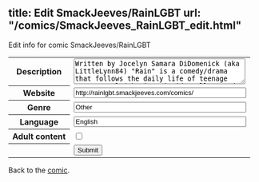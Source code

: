 title: Edit SmackJeeves/RainLGBT
url: "/comics/SmackJeeves_RainLGBT_edit.html"
---
Edit info for comic SmackJeeves/RainLGBT

<form name="comic" action="http://gaepostmail.appspot.com/comic/" method="post">
<table class="comicinfo">
<tr>
<th>Description</th><td><textarea name="description" cols="40" rows="3">Written by Jocelyn Samara DiDomenick (aka LittleLynn84) &quot;Rain&quot; is a comedy/drama that follows the daily life of teenage transsexual (who is coincidentally named Rain) attempting to go through her senior year being only identified as a woman. I'd like for it to be very funny and entertaining, but the story will also touch on many rather heavy subjects including acceptance from family and piers, blind hatred and many of the other difficulties faced by members of the LGBT community. This comic contains: - Occasionally strong language - Sexual themes and situations (but no nudity) - Gay, lesbian, bi and transgendered (and straight) characters - Lousy or non-existent backgrounds</textarea></td>
</tr>
<tr>
<th>Website</th><td><input type="text" name="url" value="http://rainlgbt.smackjeeves.com/comics/" size="40"/></td>
</tr>
<tr>
<th>Genre</th><td><input type="text" name="genre" value="Other" size="40"/></td>
</tr>
<tr>
<th>Language</th><td><input type="text" name="language" value="English" size="40"/></td>
</tr>
<tr>
<th>Adult content</th><td><input type="checkbox" name="adult" value="adult" /></td>
</tr>
<tr>
<th></th><td>
<input type="hidden" name="comic" value="SmackJeeves_RainLGBT" />
<input type="submit" name="submit" value="Submit" />
</td>
</tr>
</table>
</form>

Back to the [comic](SmackJeeves_RainLGBT.html).
